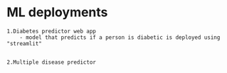 # ML deployments

    1.Diabetes predictor web app
        - model that predicts if a person is diabetic is deployed using "streamlit"


    2.Multiple disease predictor
